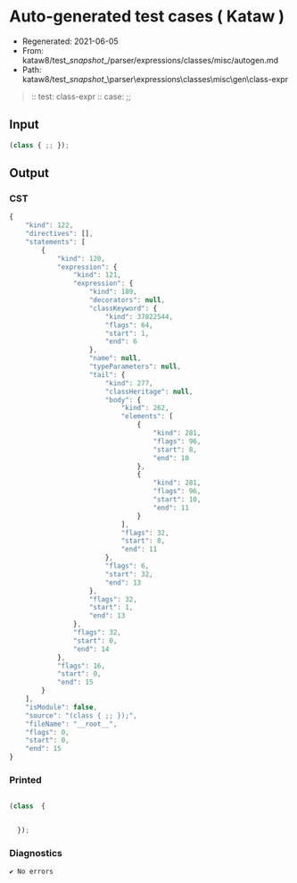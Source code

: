 # Auto-generated test cases ( Kataw )
- Regenerated: 2021-06-05
- From: kataw8/test\__snapshot__/parser/expressions/classes/misc/autogen.md
- Path: kataw8/test\__snapshot__\parser\expressions\classes\misc\gen\class-expr
> :: test: class-expr
> :: case: ;;
## Input

`````js
(class { ;; });
`````
## Output

### CST

```javascript
{
    "kind": 122,
    "directives": [],
    "statements": [
        {
            "kind": 120,
            "expression": {
                "kind": 121,
                "expression": {
                    "kind": 189,
                    "decorators": null,
                    "classKeyword": {
                        "kind": 37822544,
                        "flags": 64,
                        "start": 1,
                        "end": 6
                    },
                    "name": null,
                    "typeParameters": null,
                    "tail": {
                        "kind": 277,
                        "classHeritage": null,
                        "body": {
                            "kind": 262,
                            "elements": [
                                {
                                    "kind": 281,
                                    "flags": 96,
                                    "start": 8,
                                    "end": 10
                                },
                                {
                                    "kind": 281,
                                    "flags": 96,
                                    "start": 10,
                                    "end": 11
                                }
                            ],
                            "flags": 32,
                            "start": 8,
                            "end": 11
                        },
                        "flags": 6,
                        "start": 32,
                        "end": 13
                    },
                    "flags": 32,
                    "start": 1,
                    "end": 13
                },
                "flags": 32,
                "start": 0,
                "end": 14
            },
            "flags": 16,
            "start": 0,
            "end": 15
        }
    ],
    "isModule": false,
    "source": "(class { ;; });",
    "fileName": "__root__",
    "flags": 0,
    "start": 0,
    "end": 15
}
```

### Printed

```javascript

(class  {


  });
```

### Diagnostics

```javascript
✔ No errors
```

